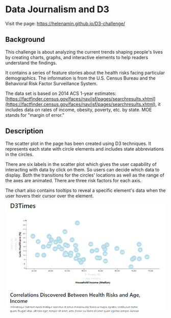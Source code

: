 # Data Journalism and D3

Visit the page: https://helenamin.github.io/D3-challenge/

## Background

This challenge is about analyzing the current trends shaping people's lives by creating charts, graphs, and interactive elements to help readers understand the findings.

It contains a series of feature stories about the health risks facing particular demographics. The information is from the U.S. Census Bureau and the Behavioral Risk Factor Surveillance System.

The data set is based on 2014 ACS 1-year estimates: [https://factfinder.census.gov/faces/nav/jsf/pages/searchresults.xhtml](https://factfinder.census.gov/faces/nav/jsf/pages/searchresults.xhtml), it includes data on rates of income, obesity, poverty, etc. by state. MOE stands for "margin of error."

## Description

The scatter plot in the page has been created using D3 techniques. It represents each state with circle elements and includes state abbreviations in the circles.

There are six labels in the scatter plot which gives the user capability of interacting with data by click on them. So users can decide which data to display. Both the transitions for the circles' locations as well as the range of the axes are animated. There are three risk factors for each axis.

The chart also contains tooltips to reveal a specific element's data when the user hovers their cursor over the element. 

![D3 challenge Gif](/D3_data_journalism/Images/D3.gif)
